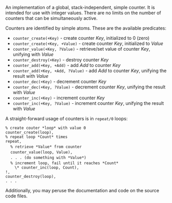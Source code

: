 An implementation of a global, stack-independent, simple counter. It is intended for use with integer values. There are no limits on the number of counters that can be simultaneously active.

Counters are identified by simple atoms. These are the available predicates:

- `counter_create(+Key)` - create counter *Key*, initialized to 0 (zero)
- `counter_create(+Key, +Value)` - create counter *Key*, initialized to *Value*
- `counter_value(+Key, ?Value)` - retrieve/set value of counter *Key*, unifying with *Value*
- `counter_destroy(+Key)` - destroy counter *Key*
- `counter_add(+Key, +Add)` - add *Add* to counter *Key*
- `counter_add(+Key, +Add, ?Value)` - add *Add* to counter *Key*, unifying the result with *Value*
- `counter_dec(+Key)` - decrement counter *Key*
- `counter_dec(+Key, ?Value)` - decrement counter *Key*, unifying the result with *Value*
- `counter_inc(+Key)` - increment counter *Key*
- `counter_inc(+Key, ?Value)` - increment counter *Key*, unifying the result with *Value*

A straight-forward usage of counters is in `repeat/0` loops:

`% create couter *loop* with value 0`  
`counter_create(loop),`  
`% repeat loop *Count* times`  
`repeat,`  
    `% retrieve *Value* from counter`  
    `counter_value(loop, Value),`  
    `. . . (do something with *Value*)`  
    `% increment loop, fail until it reaches *Count*`  
`    \* counter_inc(loop, Count),`  
`!,`  
`counter_destroy(loop),`  
`. . .`  

Additionally, you may peruse the documentation and code on the source code files.
